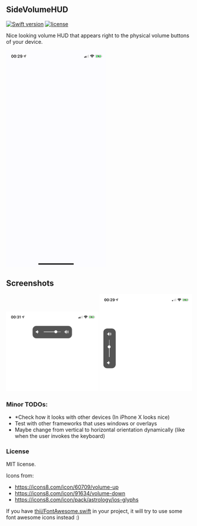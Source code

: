 SideVolumeHUD
----
[![Swift version](https://img.shields.io/badge/Swift-4-orange.svg)](https://swift.org/download)
[![license](https://img.shields.io/github/license/mashape/apistatus.svg?maxAge=2592000)](https://github.com/illescasDaniel/SideVolumeHUD/blob/master/LICENSE)

Nice looking volume HUD that appears right to the physical volume buttons of your device.

<img src="github/DemoVideo.gif" width="270">

## Screenshots
<p float="left">
  <img src="github/images/horizontal.png" width="250">
  <img src="github/images/vertical.png" width="250">
</p>

### Minor TODOs:
- *Check how it looks with other devices (In iPhone X looks nice)
- Test with other frameworks that uses windows or overlays
- Maybe change from vertical to horizontal orientation dynamically (like when the user invokes the keyboard)

### License
MIT license.

Icons from:
- https://icons8.com/icon/60709/volume-up
- https://icons8.com/icon/91634/volume-down
- https://icons8.com/icon/pack/astrology/ios-glyphs

If you have [thii/FontAwesome.swift](https://github.com/thii/FontAwesome.swift) in your project, it will try to use some font awesome icons instead :)
